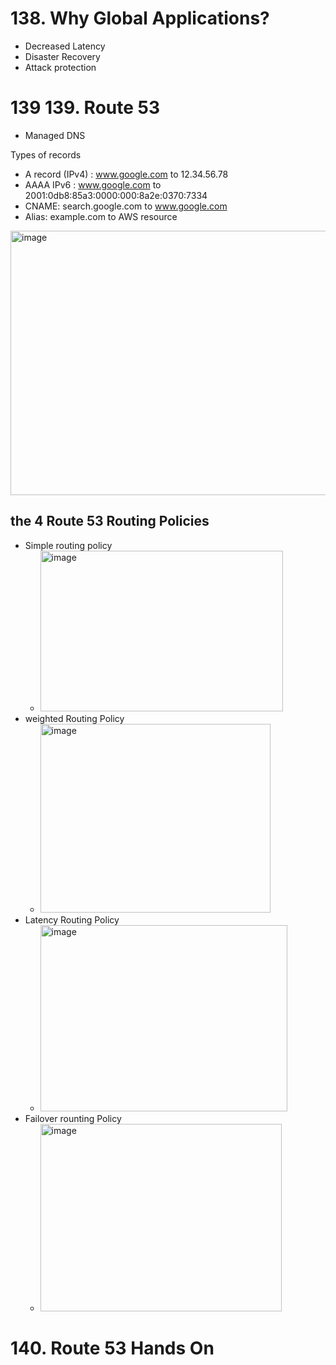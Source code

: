 # 138. Why Global Applications?
* Decreased Latency
* Disaster Recovery
* Attack protection

# 139 139. Route 53

* Managed DNS

Types of records
* A record (IPv4) : www.google.com to 12.34.56.78
* AAAA IPv6 : www.google.com to 2001:0db8:85a3:0000:000:8a2e:0370:7334
* CNAME: search.google.com to www.google.com
* Alias: example.com to AWS resource

<img width="731" height="423" alt="image" src="https://github.com/user-attachments/assets/87f5799a-1bc4-4b03-b4a3-750c1306f896" />

## the 4 Route 53 Routing Policies
* Simple routing policy
  - <img width="388" height="257" alt="image" src="https://github.com/user-attachments/assets/44a729a1-f87e-4979-8b21-b90723b0ff4a" />
* weighted Routing Policy
  - <img width="368" height="302" alt="image" src="https://github.com/user-attachments/assets/c557ae86-fa96-4d31-b6ff-91dbac020a0d" />
* Latency Routing Policy
  - <img width="395" height="298" alt="image" src="https://github.com/user-attachments/assets/476b786c-3d50-4beb-8d46-75cffa96dcce" />
* Failover rounting Policy
  - <img width="386" height="300" alt="image" src="https://github.com/user-attachments/assets/381bb1d7-12a6-430e-b3d1-30bcb9ec898c" />


# 140. Route 53 Hands On



































































































